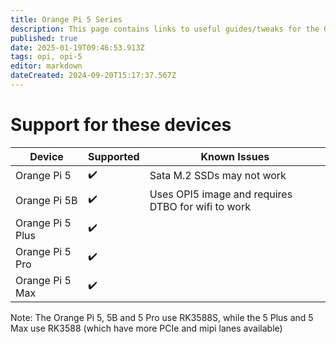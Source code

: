 ```yaml
---
title: Orange Pi 5 Series
description: This page contains links to useful guides/tweaks for the OPI 5 Series devices
published: true
date: 2025-01-19T09:46:53.913Z
tags: opi, opi-5
editor: markdown
dateCreated: 2024-09-20T15:17:37.567Z
---
```


# Support for these devices

| Device           | Supported | Known Issues                                       |
| ---------------- | --------- | -------------------------------------------------- |
| Orange Pi 5      | ✔️        | Sata M.2 SSDs may not work         |
| Orange Pi 5B     | ✔️        | Uses OPI5 image and requires DTBO for wifi to work |
| Orange Pi 5 Plus | ✔️        |                                                    |
| Orange Pi 5 Pro  | ✔️        |                                                    |
| Orange Pi 5 Max  | ✔️        |                                                    |

Note: The Orange Pi 5, 5B and 5 Pro use RK3588S, while the 5 Plus and 5 Max use RK3588 (which have more PCIe and mipi lanes available)
